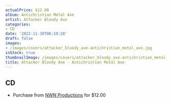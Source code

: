 ```yaml
---
actualPrice: $12.00
album: Antichristian Metal Axe
artist: Attacker Bloody Axe
categories:
- CD
date: '2022-11-30T06:10:28'
draft: false
images:
- /images/covers/attacker_bloody_axe-antichristian_metal_axe.jpg
inStock: true
thumbnailImage: /images/covers/attacker_bloody_axe-antichristian_metal_axe-thumb.jpg
title: Attacker Bloody Axe - Antichristian Metal Axe
---
```


## CD
* Purchase from [NWN Productions](http://shop.nwnprod.com/index.php?route=product/product&path=93&product_id=24812&sort=pd.name&order=ASC) for $12.00
